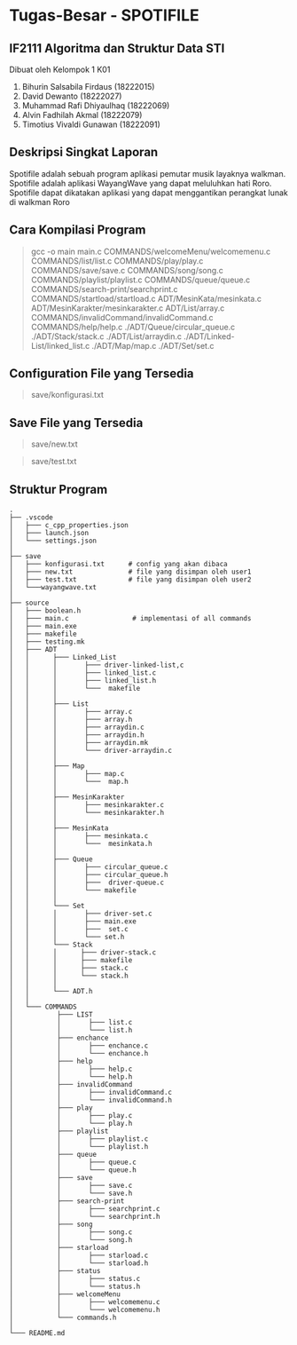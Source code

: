 # Tugas-Besar - SPOTIFILE
## IF2111 Algoritma dan Struktur Data STI


Dibuat oleh Kelompok 1 K01

1. Bihurin Salsabila Firdaus (18222015)
2. David Dewanto (18222027)
3. Muhammad Rafi Dhiyaulhaq (18222069)
4. Alvin Fadhilah Akmal (18222079)
5. Timotius Vivaldi Gunawan (18222091)

## Deskripsi Singkat Laporan
Spotifile adalah sebuah program aplikasi pemutar musik layaknya walkman. Spotifile adalah aplikasi WayangWave yang dapat meluluhkan hati Roro. Spotifile dapat dikatakan aplikasi yang dapat menggantikan perangkat lunak di walkman Roro

## Cara Kompilasi Program
> gcc -o main main.c COMMANDS/welcomeMenu/welcomemenu.c COMMANDS/list/list.c COMMANDS/play/play.c COMMANDS/save/save.c COMMANDS/song/song.c COMMANDS/playlist/playlist.c  COMMANDS/queue/queue.c  COMMANDS/search-print/searchprint.c COMMANDS/startload/startload.c ADT/MesinKata/mesinkata.c ADT/MesinKarakter/mesinkarakter.c ADT/List/array.c COMMANDS/invalidCommand/invalidCommand.c COMMANDS/help/help.c ./ADT/Queue/circular_queue.c ./ADT/Stack/stack.c ./ADT/List/arraydin.c ./ADT/Linked-List/linked_list.c ./ADT/Map/map.c ./ADT/Set/set.c 

## Configuration File yang Tersedia
> save/konfigurasi.txt

## Save File yang Tersedia
> save/new.txt

> save/test.txt

## Struktur Program
```
.
├── .vscode
│   ├─── c_cpp_properties.json		    
│   ├─── launch.json		     
│   └─── settings.json                   
│ 		       
├── save
│   ├─── konfigurasi.txt	  # config yang akan dibaca
│   ├─── new.txt		      # file yang disimpan oleh user1
│   ├─── test.txt	          # file yang disimpan oleh user2
│   └───wayangwave.txt                        
│ 
├── source
│   ├─── boolean.h
│   ├─── main.c                # implementasi of all commands
│   ├─── main.exe
│   ├─── makefile
│   ├─── testing.mk     
│   ├─── ADT				   
│   │      ├─── Linked_List
│   │      │       ├─── driver-linked-list,c
│   │      │       ├─── linked_list.c
│   │      │       ├─── linked_list.h
│   │      │       └───  makefile
│   │      │
│   │      ├─── List
│   │      │       ├─── array.c
│   │      │       ├─── array.h
│   │      │       ├─── arraydin.c
│   │      │       ├─── arraydin.h
│   │      │       ├─── arraydin.mk
│   │      │       └─── driver-arraydin.c
│   │      │
│   │      ├─── Map
│   │      │       ├─── map.c
│   │      │       └───  map.h
│   │      │
│   │      ├─── MesinKarakter
│   │      │       ├─── mesinkarakter.c
│   │      │       └─── mesinkarakter.h
│   │      │
│   │      ├─── MesinKata
│   │      │       ├─── mesinkata.c
│   │      │       └───  mesinkata.h
│   │      │
│   │      ├─── Queue
│   │      │       ├─── circular_queue.c
│   │      │       ├─── circular_queue.h
│   │      │       ├───  driver-queue.c
│   │      │       └─── makefile
│   │      │
│   │      └─── Set
│   │      │       ├─── driver-set.c
│   │      │       ├─── main.exe
│   │      │       ├───  set.c
│   │      │       └─── set.h
│   │      └─── Stack
│   │      │      ├─── driver-stack.c
│   │      │      ├─── makefile
│   │      │      ├─── stack.c
│   │      │      └─── stack.h
│   │      │ 
│   │      └─── ADT.h
│   │
│   └─── COMMANDS
│           ├─── LIST
│           │       ├─── list.c
│           │       └─── list.h
│           ├─── enchance
│           │       ├─── enchance.c
│           │       └─── enchance.h
│           ├─── help
│           │       ├─── help.c
│           │       └─── help.h
│           ├─── invalidCommand
│           │       ├─── invalidCommand.c
│           │       └─── invalidCommand.h
│           ├─── play
│           │       ├─── play.c
│           │       └─── play.h
│           ├─── playlist
│           │       ├─── playlist.c
│           │       └─── playlist.h
│           ├─── queue
│           │       ├─── queue.c
│           │       └─── queue.h
│           ├─── save
│           │       ├─── save.c
│           │       └─── save.h
│           ├─── search-print
│           │       ├─── searchprint.c
│           │       └─── searchprint.h
│           ├─── song
│           │       ├─── song.c
│           │       └─── song.h
│           ├─── starload
│           │       ├─── starload.c
│           │       └─── starload.h
│           ├─── status
│           │       ├─── status.c
│           │       └─── status.h
│           ├─── welcomeMenu
│           │       ├─── welcomemenu.c
│           │       └─── welcomemenu.h
│           └─── commands.h
│
└─── README.md
 ```
 


